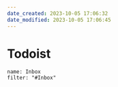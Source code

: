 ```yaml
---
date_created: 2023-10-05 17:06:32
date_modified: 2023-10-05 17:06:45
---
```

# Todoist

```todoist
name: Inbox
filter: "#Inbox"
```
